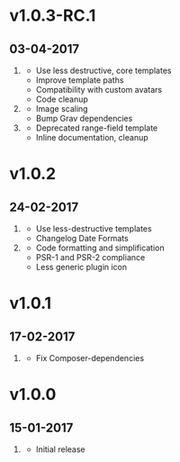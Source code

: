 # v1.0.3-RC.1
## 03-04-2017

1. [](#improved)
    * Use less destructive, core templates
    * Improve template paths
    * Compatibility with custom avatars
    * Code cleanup
2. [](#bugfix)
    * Image scaling
    * Bump Grav dependencies
3. [](#new)
    * Deprecated range-field template
    * Inline documentation, cleanup

# v1.0.2
## 24-02-2017

1. [](#bugfix)
    * Use less-destructive templates
    * Changelog Date Formats
2. [](#improved)
    * Code formatting and simplification
    * PSR-1 and PSR-2 compliance
    * Less generic plugin icon

# v1.0.1
## 17-02-2017

1. [](#bugfix)
    * Fix Composer-dependencies

# v1.0.0
## 15-01-2017

1. [](#new)
    * Initial release